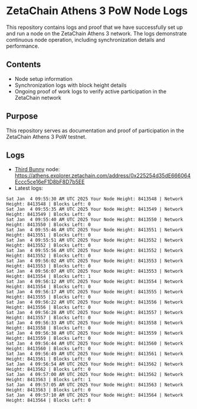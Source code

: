 # ZetaChain Athens 3 PoW Node Logs
This repository contains logs and proof that we have successfully set up and run a node on the ZetaChain Athens 3 network. The logs demonstrate continuous node operation, including synchronization details and performance.

## Contents
- Node setup information
- Synchronization logs with block height details
- Ongoing proof of work logs to verify active participation in the ZetaChain network

## Purpose
This repository serves as documentation and proof of participation in the ZetaChain Athens 3 PoW testnet.

## Logs

- [Third Bunny](https://thirdbunny.xyz/) node: https://athens.explorer.zetachain.com/address/0x225254d35dE666064Eccc5ce16eF1D8bF8D7b5EE
- Latest logs:
```
Sat Jan  4 09:55:30 AM UTC 2025 Your Node Height: 8413548 | Network Height: 8413548 | Blocks Left: 0
Sat Jan  4 09:55:35 AM UTC 2025 Your Node Height: 8413549 | Network Height: 8413549 | Blocks Left: 0
Sat Jan  4 09:55:40 AM UTC 2025 Your Node Height: 8413550 | Network Height: 8413550 | Blocks Left: 0
Sat Jan  4 09:55:46 AM UTC 2025 Your Node Height: 8413551 | Network Height: 8413551 | Blocks Left: 0
Sat Jan  4 09:55:51 AM UTC 2025 Your Node Height: 8413552 | Network Height: 8413552 | Blocks Left: 0
Sat Jan  4 09:55:56 AM UTC 2025 Your Node Height: 8413552 | Network Height: 8413552 | Blocks Left: 0
Sat Jan  4 09:56:02 AM UTC 2025 Your Node Height: 8413553 | Network Height: 8413553 | Blocks Left: 0
Sat Jan  4 09:56:07 AM UTC 2025 Your Node Height: 8413553 | Network Height: 8413554 | Blocks Left: 1
Sat Jan  4 09:56:12 AM UTC 2025 Your Node Height: 8413554 | Network Height: 8413554 | Blocks Left: 0
Sat Jan  4 09:56:17 AM UTC 2025 Your Node Height: 8413555 | Network Height: 8413555 | Blocks Left: 0
Sat Jan  4 09:56:22 AM UTC 2025 Your Node Height: 8413556 | Network Height: 8413556 | Blocks Left: 0
Sat Jan  4 09:56:28 AM UTC 2025 Your Node Height: 8413557 | Network Height: 8413557 | Blocks Left: 0
Sat Jan  4 09:56:33 AM UTC 2025 Your Node Height: 8413558 | Network Height: 8413558 | Blocks Left: 0
Sat Jan  4 09:56:38 AM UTC 2025 Your Node Height: 8413559 | Network Height: 8413559 | Blocks Left: 0
Sat Jan  4 09:56:44 AM UTC 2025 Your Node Height: 8413560 | Network Height: 8413560 | Blocks Left: 0
Sat Jan  4 09:56:49 AM UTC 2025 Your Node Height: 8413561 | Network Height: 8413561 | Blocks Left: 0
Sat Jan  4 09:56:54 AM UTC 2025 Your Node Height: 8413562 | Network Height: 8413562 | Blocks Left: 0
Sat Jan  4 09:57:00 AM UTC 2025 Your Node Height: 8413562 | Network Height: 8413563 | Blocks Left: 1
Sat Jan  4 09:57:05 AM UTC 2025 Your Node Height: 8413563 | Network Height: 8413563 | Blocks Left: 0
Sat Jan  4 09:57:10 AM UTC 2025 Your Node Height: 8413564 | Network Height: 8413564 | Blocks Left: 0
```
